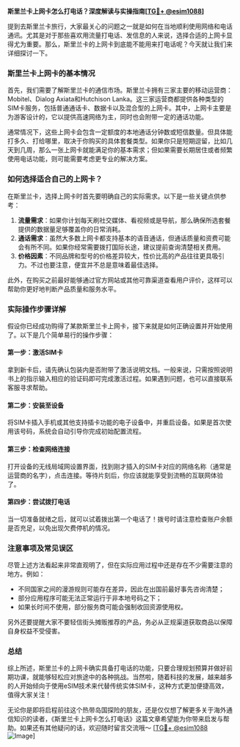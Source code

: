 **斯里兰卡上网卡怎么打电话？深度解读与实操指南[[TG💪+ @esim1088](https://t.me/s/esim1088)]**

提到去斯里兰卡旅行，大家最关心的问题之一就是如何在当地顺利使用网络和电话通讯。尤其是对于那些喜欢用流量打电话、发信息的人来说，选择合适的上网卡显得尤为重要。那么，斯里兰卡的上网卡到底能不能用来打电话呢？今天就让我们来详细探讨一下。

### 斯里兰卡上网卡的基本情况

首先，我们需要了解斯里兰卡的通信市场。斯里兰卡拥有三家主要的移动运营商：Mobitel、Dialog Axiata和Hutchison Lanka。这三家运营商都提供各种类型的SIM卡服务，包括普通通话卡、数据卡以及混合型的上网卡。其中，上网卡主要是为游客设计的，它以提供高速网络为主，同时也会附带一定的通话功能。

通常情况下，这些上网卡会包含一定额度的本地通话分钟数或短信数量。但具体能打多久、打给哪里，取决于你购买的具体套餐类型。如果你只是短期逗留，比如几天到几周，那么一张上网卡就能满足你的基本需求；但如果需要长期居住或者频繁使用电话功能，则可能需要考虑更专业的解决方案。

### 如何选择适合自己的上网卡？

在斯里兰卡，选择上网卡时首先要明确自己的实际需求。以下是一些关键点供参考：

1. **流量需求**：如果你计划每天刷社交媒体、看视频或是导航，那么确保所选套餐提供的数据量足够覆盖你的日常消耗。
2. **通话需求**：虽然大多数上网卡都支持基本的语音通话，但通话质量和资费可能会有所不同。如果你经常需要拨打国际长途，建议提前查询清楚相关费用。
3. **价格因素**：不同品牌和型号的价格差异较大，性价比高的产品往往更具吸引力。不过也要注意，便宜并不总是意味着最佳选择。

此外，在购买之前最好能够通过官方网站或其他可靠渠道查看用户评价，这样可以帮助你更好地判断产品质量和服务水平。

### 实际操作步骤详解

假设你已经成功购得了某款斯里兰卡上网卡，接下来就是如何正确设置并开始使用了。以下是几个简单易行的操作步骤：

#### 第一步：激活SIM卡
拿到新卡后，请先确认包装内是否附带了激活说明文档。一般来说，只需按照说明书上的指示输入相应的验证码即可完成激活过程。如果遇到问题，也可以直接联系客服寻求帮助。

#### 第二步：安装至设备
将SIM卡插入手机或其他支持插卡功能的电子设备中，并重启设备。如果是首次使用该号码，系统会自动引导你完成初始配置流程。

#### 第三步：检查网络连接
打开设备的无线局域网设置界面，找到刚才插入的SIM卡对应的网络名称（通常是运营商的名字），点击连接。等待片刻后，你应该就能享受到流畅的互联网体验了。

#### 第四步：尝试拨打电话
当一切准备就绪之后，就可以试着拨出第一个电话了！拨号时请注意检查账户余额是否充足，以免出现欠费停机的情况。

### 注意事项及常见误区

尽管上述方法看起来非常直观明了，但在实际应用过程中还是存在不少需要注意的地方。例如：

- 不同国家之间的漫游规则可能存在差异，因此在出国前最好事先咨询清楚；
- 部分应用程序可能无法正常运行于非本地号码之下；
- 如果长时间不使用，部分服务商可能会强制收回资源使用权。

另外还要提醒大家不要轻信街头摊贩推荐的产品，务必从正规渠道获取商品以保障自身权益不受侵害。

### 总结

综上所述，斯里兰卡的上网卡确实具备打电话的功能，只要合理规划预算并做好前期功课，就能够轻松应对旅途中的各种挑战。当然啦，随着科技的发展，越来越多的人开始倾向于使用eSIM技术来代替传统实体SIM卡，这种方式更加便捷高效，值得大家关注！

无论你是即将启程前往这个热带岛国探险的朋友，还是仅仅想了解更多关于海外通信知识的读者，《斯里兰卡上网卡怎么打电话》这篇文章希望能为你带来启发与帮助。如果还有其他疑问的话，欢迎随时留言交流哦～ [[TG💪+ @esim1088](https://t.me/s/esim1088) ![Image](https://i.postimg.cc/4NQfJmqS/Snipaste-2025-05-13-00-14-12.png)]